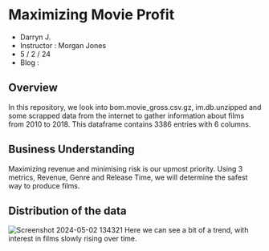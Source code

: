# Maximizing Movie Profit
- Darryn J.
- Instructor : Morgan Jones
- 5 / 2 / 24
- Blog :
## Overview
In this repository, we look into bom.movie_gross.csv.gz, im.db.unzipped and some scrapped data from the internet to gather information about films from 2010 to 2018. This dataframe contains 3386 entries with 6 columns.
## Business Understanding
Maximizing revenue and minimising risk is our upmost priority. Using 3 metrics, Revenue, Genre and Release Time, we will determine the safest way to produce films.
## Distribution of the data
![Screenshot 2024-05-02 134321](https://github.com/Djohnson1313/Phase_2_Project/assets/145507761/8d9ff9e9-27d0-41d6-a13c-6bb039180ff2)
Here we can see a bit of a trend, with interest in films slowly rising over time.
